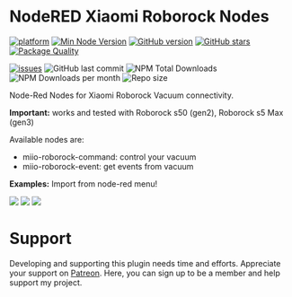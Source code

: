 # NodeRED Xiaomi Roborock Nodes
[![platform](https://img.shields.io/badge/platform-Node--RED-red?logo=nodered)](https://nodered.org)
[![Min Node Version](https://img.shields.io/node/v/node-red-contrib-miio-roborock.svg)](https://nodejs.org/en/)
[![GitHub version](https://img.shields.io/github/package-json/v/andreypopov/node-red-contrib-miio-roborock?logo=npm)](https://www.npmjs.com/package/node-red-contrib-miio-roborock)
[![GitHub stars](https://img.shields.io/github/stars/andreypopov/node-red-contrib-miio-roborock)](https://github.com/andreypopov/node-red-contrib-miio-roborock/stargazers)
[![Package Quality](https://packagequality.com/shield/node-red-contrib-miio-roborock.svg)](https://packagequality.com/#?package=node-red-contrib-miio-roborock)

[![issues](https://img.shields.io/github/issues/andreypopov/node-red-contrib-miio-roborock?logo=github)](https://github.com/andreypopov/node-red-contrib-miio-roborock/issues)
![GitHub last commit](https://img.shields.io/github/last-commit/andreypopov/node-red-contrib-miio-roborock)
![NPM Total Downloads](https://img.shields.io/npm/dt/node-red-contrib-miio-roborock.svg)
![NPM Downloads per month](https://img.shields.io/npm/dm/node-red-contrib-miio-roborock)
![Repo size](https://img.shields.io/github/repo-size/andreypopov/node-red-contrib-miio-roborock)

Node-Red Nodes for Xiaomi Roborock Vacuum connectivity.

<b>Important:</b> works and tested with Roborock s50 (gen2), Roborock s5 Max (gen3)

Available nodes are:
* miio-roborock-command: control your vacuum
* miio-roborock-event: get events from vacuum


<b>Examples:</b> Import from node-red menu!

<img src="https://github.com/andreypopov/node-red-contrib-miio-roborock/blob/master/readme/1.png?raw=true">
<img src="https://github.com/andreypopov/node-red-contrib-miio-roborock/blob/master/readme/2.png?raw=true">
<img src="https://github.com/andreypopov/node-red-contrib-miio-roborock/blob/master/readme/3.png?raw=true">



# Support
Developing and supporting this plugin needs time and efforts. Appreciate your support on [Patreon](https://www.patreon.com/bePatron?u=12661781). Here, you can sign up to be a member and help support my project.
